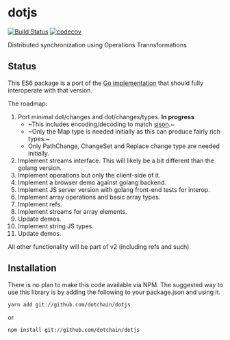 # dotjs

[![Build Status](https://travis-ci.com/dotchain/dotjs.svg?branch=master)](https://travis-ci.com/dotchain/dotjs)
[![codecov](https://codecov.io/gh/dotchain/dotjs/branch/master/graph/badge.svg)](https://codecov.io/gh/dotchain/dotjs)

Distributed synchronization using Operations Trannsformations

## Status

This ES6 package is a port of the [Go implementation](https://github.com/dotchain/dot) that should fully interoperate with that version.

The roadmap:

1. Port minimal dot/changes and dot/changes/types. **In progress**
    * ~This includes encoding/decoding to match [sjson](https://github.com/dotchain/dot/tree/master/ops/sjson).~
    * ~Only the Map type is needed initially as this can produce fairly rich types.~
    * Only PathChange, ChangeSet and Replace change type are needed initially.
2. Implement streams interface. This will likely be a bit different than the golang version.
3. Implement operations but only the client-side of it.
4. Implement a browser demo against golang backend.
5. Implement JS server version with golang front-end tests for interop.
6. Implement array operations and basic array types.
7. Implement refs.
8. Implement streams for array elements.
9. Update demos.
10. Implement string JS types.
12. Update demos.

All other functionality will be part of v2 (including refs and such)

## Installation

There is no plan to make this code available via NPM.  The suggested way to use this library is by adding the following to your package.json and using it.

```
yarn add git://github.com/dotchain/dotjs
```

or

```
npm install git://github.com/dotchain/dotjs
```


